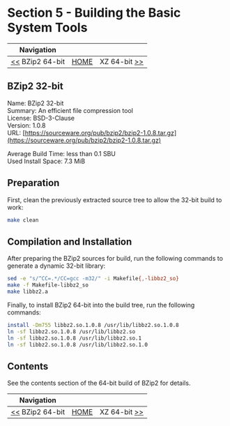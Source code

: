 # Section 5 - Building the Basic System Tools

| Navigation |||
| --- | --- | ---: |
| [<<](./BZip264bit.md) BZip2 64-bit | [HOME](../README.md) | XZ 64-bit [>>](./XZ64bit.md) |

## BZip2 32-bit

Name: BZip2 32-bit<br />
Summary: An efficient file compression tool<br />
License: BSD-3-Clause<br />
Version: 1.0.8<br />
URL: [https://sourceware.org/pub/bzip2/bzip2-1.0.8.tar.gz](https://sourceware.org/pub/bzip2/bzip2-1.0.8.tar.gz)<br />

Average Build Time: less than 0.1 SBU<br />
Used Install Space: 7.3 MiB<br />

## Preparation

First, clean the previously extracted source tree to allow the 32-bit build to work:

```bash
make clean
```

## Compilation and Installation

After preparing the BZip2 sources for build, run the following commands to generate a dynamic 32-bit library:

```bash
sed -e "s/^CC=.*/CC=gcc -m32/" -i Makefile{,-libbz2_so}
make -f Makefile-libbz2_so
make libbz2.a
```

Finally, to install BZip2 64-bit into the build tree, run the following commands:

```bash
install -Dm755 libbz2.so.1.0.8 /usr/lib/libbz2.so.1.0.8
ln -sf libbz2.so.1.0.8 /usr/lib/libbz2.so
ln -sf libbz2.so.1.0.8 /usr/lib/libbz2.so.1
ln -sf libbz2.so.1.0.8 /usr/lib/libbz2.so.1.0
```

## Contents

See the contents section of the 64-bit build of BZip2 for details.

| Navigation |||
| --- | --- | ---: |
| [<<](./BZip264bit.md) BZip2 64-bit | [HOME](../README.md) | XZ 64-bit [>>](./XZ64bit.md) |
